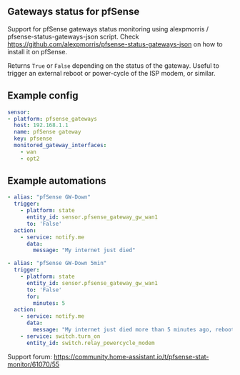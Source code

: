 ## Gateways status for pfSense

Support for pfSense gateways status monitoring using alexpmorris / pfsense-status-gateways-json script. Check https://github.com/alexpmorris/pfsense-status-gateways-json on how to install it on pfSense.

Returns `True` or `False` depending on the status of the gateway. Useful to trigger an external reboot or power-cycle of the ISP modem, or similar.

## Example config

```yaml
sensor:
- platform: pfsense_gateways
  host: 192.168.1.1
  name: pfSense gateway
  key: pfsense
  monitored_gateway_interfaces:
    - wan
    - opt2
```

## Example automations
```yaml
- alias: "pfSense GW-Down"
  trigger:
    - platform: state
      entity_id: sensor.pfsense_gateway_gw_wan1
      to: 'False'
  action:
    - service: notify.me
      data:
        message: "My internet just died"

- alias: "pfSense GW-Down 5min"
  trigger:
    - platform: state
      entity_id: sensor.pfsense_gateway_gw_wan1
      to: 'False'
      for:
        minutes: 5
  action:
    - service: notify.me
      data:
        message: "My internet just died more than 5 minutes ago, rebooting ISP crap"
    - service: switch.turn_on
      entity_id: switch.relay_powercycle_modem
```

Support forum: https://community.home-assistant.io/t/pfsense-stat-monitor/61070/55
